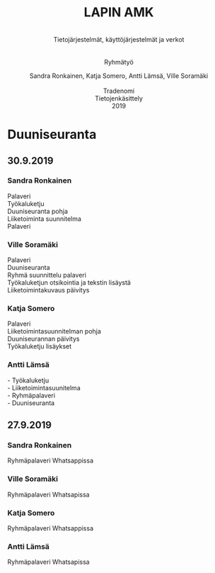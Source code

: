 <center><H1>LAPIN AMK</H1><br>
Tietojärjestelmät, käyttöjärjestelmät ja verkot
<br>
<br>
<br>
Ryhmätyö

Sandra Ronkainen, Katja Somero, Antti Lämsä, Ville Soramäki
<br>
<br>
Tradenomi<br>
Tietojenkäsittely<br>
2019<br></center>

<h1>Duuniseuranta</h1>

<h2>30.9.2019</h2>

<h3>Sandra Ronkainen</h3>
Palaveri <br>
Työkaluketju
<br>Duuniseuranta pohja
<br>Liiketoiminta suunnitelma
<br>Palaveri


<h3>Ville Soramäki</h3>
Palaveri <br>
Duuniseuranta <br>
Ryhmä suunnittelu palaveri<br>
Työkaluketjun otsikointia ja tekstin lisäystä<br>
Liiketoimintakuvaus päivitys <br>

<h3>Katja Somero</h3>
Palaveri <br>
Liiketoimintasuunnitelman pohja<br>
Duuniseurannan päivitys <br>
Työkaluketju lisäykset <br>

<h3>Antti Lämsä</h3>
- Työkaluketju<br>
- Liiketoimintasuunitelma<br>
- Ryhmäpalaveri <br>
- Duuniseuranta <br>

<h2>27.9.2019</h2>

<h3>Sandra Ronkainen</h3>
Ryhmäpalaveri Whatsappissa

<h3>Ville Soramäki</h3>
Ryhmäpalaveri Whatsapissa

<h3>Katja Somero</h3>
Ryhmäpalaveri Whatsappissa

<h3>Antti Lämsä</h3>
Ryhmäpalaveri Whatsapissa